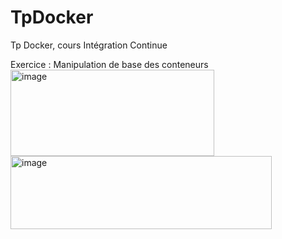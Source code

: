 # TpDocker
Tp Docker, cours Intégration Continue

Exercice : Manipulation de base des conteneurs
<br/>
<img width="326" height="138" alt="image" src="https://github.com/user-attachments/assets/f2b00b36-90d2-4d3f-b3c4-57fd24ef0298" />
<br/>
<img width="418" height="117" alt="image" src="https://github.com/user-attachments/assets/0a8801b9-a9e0-4610-a52e-88ad16ce91ef" />
<br/>




